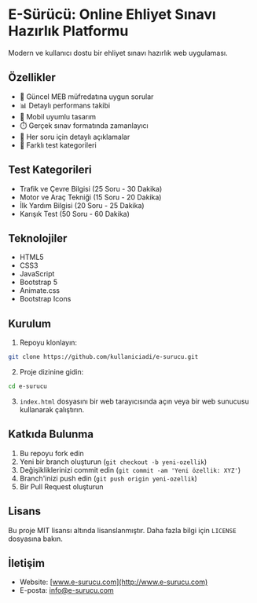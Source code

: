 # E-Sürücü: Online Ehliyet Sınavı Hazırlık Platformu

Modern ve kullanıcı dostu bir ehliyet sınavı hazırlık web uygulaması.

## Özellikler

- 🚗 Güncel MEB müfredatına uygun sorular
- 📊 Detaylı performans takibi
- 📱 Mobil uyumlu tasarım
- ⏱️ Gerçek sınav formatında zamanlayıcı
- 📝 Her soru için detaylı açıklamalar
- 🎯 Farklı test kategorileri

## Test Kategorileri

- Trafik ve Çevre Bilgisi (25 Soru - 30 Dakika)
- Motor ve Araç Tekniği (15 Soru - 20 Dakika)
- İlk Yardım Bilgisi (20 Soru - 25 Dakika)
- Karışık Test (50 Soru - 60 Dakika)

## Teknolojiler

- HTML5
- CSS3
- JavaScript
- Bootstrap 5
- Animate.css
- Bootstrap Icons

## Kurulum

1. Repoyu klonlayın:
```bash
git clone https://github.com/kullaniciadi/e-surucu.git
```

2. Proje dizinine gidin:
```bash
cd e-surucu
```

3. `index.html` dosyasını bir web tarayıcısında açın veya bir web sunucusu kullanarak çalıştırın.

## Katkıda Bulunma

1. Bu repoyu fork edin
2. Yeni bir branch oluşturun (`git checkout -b yeni-ozellik`)
3. Değişikliklerinizi commit edin (`git commit -am 'Yeni özellik: XYZ'`)
4. Branch'inizi push edin (`git push origin yeni-ozellik`)
5. Bir Pull Request oluşturun

## Lisans

Bu proje MIT lisansı altında lisanslanmıştır. Daha fazla bilgi için `LICENSE` dosyasına bakın.

## İletişim

- Website: [www.e-surucu.com](http://www.e-surucu.com)
- E-posta: info@e-surucu.com
